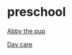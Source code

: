 # preschool

[Abby the pup](https://www.abbythepup.com/)


[Day care](https://www.daycareworksheets.com/)

